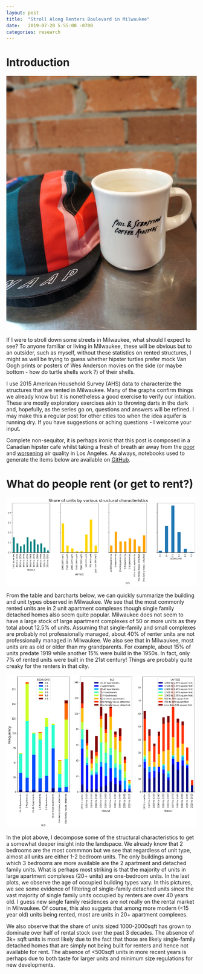 ```yaml
---
layout: post
title:  "Stroll Along Renters Boulevard in Milwaukee"
date:   2019-07-20 5:55:00 -0700
categories: research
---
```


# Introduction

![hipsterCoffee](/hipsterCoffee.jpg)

If I were to stroll down some streets in Milwaukee, what should I expect to see? To anyone familiar or living in Milwaukee, these will be obvious but to an outsider, such as myself, without these statistics on rented structures, I might as well be trying to guess whether hipster turtles prefer mock Van Gogh prints or posters of Wes Anderson movies on the side (or maybe bottom - how do turtle shells work ?) of their shells. 

I use 2015 American Household Survey (AHS) data to characterize the structures that are rented in Milwaukee. Many of the graphs confirm things we already know but it is nonetheless a good exercise to verify our intuition. These are mostly exploratory exercises akin to throwing darts in the dark and, hopefully, as the series go on, questions and answers will be refined. I may make this a regular post for other cities too when the idea aquifer is running dry. If you have suggestions or aching questions - I welcome your input. 


Complete non-sequitor, it is perhaps ironic that this post is composed in a Canadian hipster cafe whilst taking a fresh of breath air away from the [poor](https://la.curbed.com/2019/4/24/18514407/los-angeles-smoggiest-city-america) and [worsening](https://laist.com/2018/10/03/take_a_deep_breath_and_read_about_how_bad_la_smog_really_is.php) air quality in Los Angeles. As always, notebooks used to generate the items below are available on [GitHub](https://github.com/kiwiPhrases/characterizing-renters). 

# What do people rent (or get to rent?)

![basicGraphs](/output_12_1.png)

From the table and barcharts below, we can quickly summarize the building and unit types observed in Milwaukee. We see that the most commonly rented units are in 2 unit apartment complexes though single family detached homes also seem quite popular. Milwaukee does not seem to have a large stock of large apartment complexes of 50 or more units as they total about 12.5% of units. Assuming that single-family and small complexes are probably not professionally managed, about 40% of renter units are not professionally managed in Milwaukee. We also see that in Milwaukee, most units are as old or older than my grandparents. For example, about 15\% of units predate 1919 while another 15% were build in the 1950s. In fact, only 7% of rented units were built in the 21st century! Things are probably quite creaky for the renters in that city. 

![multiStructural](/output_13_0.png)

In the plot above, I decompose some of the structural characteristics to get a somewhat deeper insight into the landspace. We already know that 2 bedrooms are the most commmon but we see that regardless of unit type, almost all units are either 1-2 bedroom units. The only buildings among which 3 bedrooms are more available are the 2 apartment and detached family units. What is perhaps most striking is that the majority of units in large apartment complexes (20+ units) are one-bedroom units. 
In the last plots, we observe the age of occupied building types vary. In this pictures, we see some evidence of filtering of single-family detached units since the vast majority of single family units occupied by renters are over 40 years old. I guess new single family residences are not really on the rental market in Milwaukee. Of course, this also suggets that among more modern (<15 year old) units being rented, most are units in 20+ apartment complexes.


We also observe that the share of units sized 1000-2000sqft has grown to dominate over half of rental stock over the past 3 decades. The absence of 3k+ sqft units is most likely due to the fact that those are likely single-family detached homes that are simply not being built for renters and hence not available for rent. The absence of <500sqft units in more recent years is perhaps due to both taste for larger units and minimum size regulations for new developments. 



